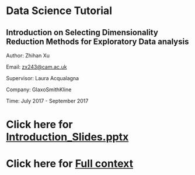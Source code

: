 # Data Science Tutorial
## Introduction on Selecting Dimensionality Reduction Methods for Exploratory Data analysis
 Author: Zhihan Xu
 
 Email: zx243@cam.ac.uk
 
 Supervisor:  Laura Acqualagna
 
 Company: GlaxoSmithKline
 
 Time: July 2017 - September 2017
# Click here for [Introduction_Slides.pptx](introduction_slides)
# Click here for [Full context](main.ipynb)
